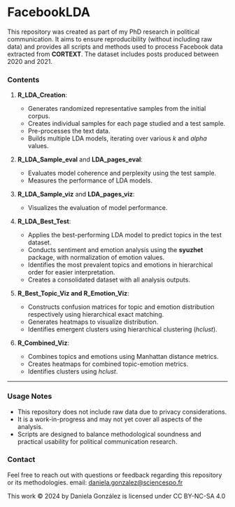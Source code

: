 

# **FacebookLDA**

This repository was created as part of my PhD research in political communication. It aims to ensure reproducibility (without including raw data) and provides all scripts and methods used to process Facebook data extracted from **CORTEXT**. The dataset includes posts produced between 2020 and 2021.

### **Contents**

1. **R_LDA_Creation**:
    - Generates randomized representative samples from the initial corpus.
    - Creates individual samples for each page studied and a test sample.
    - Pre-processes the text data.
    - Builds multiple LDA models, iterating over various *k* and *alpha* values.

2. **R_LDA_Sample_eval** and **LDA_pages_eval**:
    - Evaluates model coherence and perplexity using the test sample.
    - Measures the performance of LDA models.

3. **R_LDA_Sample_viz** and **LDA_pages_viz**:
    - Visualizes the evaluation of model performance.

4. **R_LDA_Best_Test**:
    - Applies the best-performing LDA model to predict topics in the test dataset.
    - Conducts sentiment and emotion analysis using the **syuzhet** package, with normalization of emotion values.
    - Identifies the most prevalent topics and emotions in hierarchical order for easier interpretation.
    - Creates a consolidated dataset with all analysis outputs.

5. **R_Best_Topic_Viz and R_Emotion_Viz**:
    - Constructs confusion matrices for topic and emotion distribution respectively using hierarchical exact matching.
    - Generates heatmaps to visualize distribution.
    - Identifies emergent clusters using hierarchical clustering (*hclust*).

6. **R_Combined_Viz**:
    - Combines topics and emotions using Manhattan distance metrics.
    - Creates heatmaps for combined topic-emotion metrics.
    - Identifies clusters using *hclust*.

---

### **Usage Notes**

- This repository does not include raw data due to privacy considerations.
- It is a work-in-progress and may not yet cover all aspects of the analysis.
- Scripts are designed to balance methodological soundness and practical usability for political communication research.

### **Contact**

Feel free to reach out with questions or feedback regarding this repository or its methodologies.
email: daniela.gonzalez@sciencespo.fr

This work © 2024 by Daniela González is licensed under CC BY-NC-SA 4.0 
